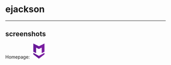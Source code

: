# ejackson
---
## screenshots
Homepage:
![alt text](https://github.com/adam-p/markdown-here/raw/master/src/common/images/icon48.png "Home page")
